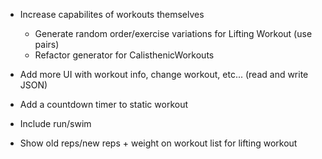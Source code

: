 - Increase capabilites of workouts themselves
	- Generate random order/exercise variations for Lifting Workout (use pairs)
	- Refactor generator for CalisthenicWorkouts

- Add more UI with workout info, change workout, etc... (read and write JSON)

- Add a countdown timer to static workout

- Include run/swim

- Show old reps/new reps + weight on workout list for lifting workout
